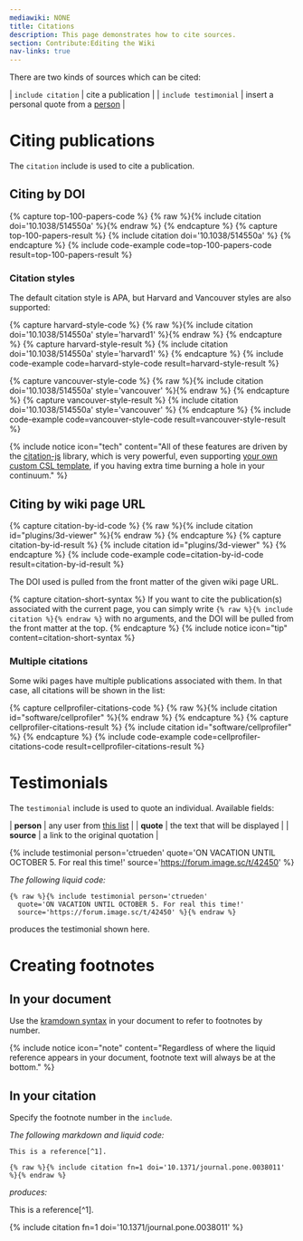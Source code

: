 ```yaml
---
mediawiki: NONE
title: Citations
description: This page demonstrates how to cite sources.
section: Contribute:Editing the Wiki
nav-links: true
---
```


There are two kinds of sources which can be cited:

| `include citation`         | cite a publication                               |
| `include testimonial`      | insert a personal quote from a [person](/people) |

# Citing publications

The `citation` include is used to cite a publication.

## Citing by DOI

{% capture top-100-papers-code %}
{% raw %}{% include citation doi='10.1038/514550a' %}{% endraw %}
{% endcapture %}
{% capture top-100-papers-result %}
{% include citation doi='10.1038/514550a' %}
{% endcapture %}
{% include code-example code=top-100-papers-code result=top-100-papers-result %}

### Citation styles

The default citation style is APA, but Harvard and Vancouver styles are also supported:

{% capture harvard-style-code %}
{% raw %}{% include citation doi='10.1038/514550a' style='harvard1' %}{% endraw %}
{% endcapture %}
{% capture harvard-style-result %}
{% include citation doi='10.1038/514550a' style='harvard1' %}
{% endcapture %}
{% include code-example code=harvard-style-code result=harvard-style-result %}

{% capture vancouver-style-code %}
{% raw %}{% include citation doi='10.1038/514550a' style='vancouver' %}{% endraw %}
{% endcapture %}
{% capture vancouver-style-result %}
{% include citation doi='10.1038/514550a' style='vancouver' %}
{% endcapture %}
{% include code-example code=vancouver-style-code result=vancouver-style-result %}

{% include notice icon="tech" content="All of these features are driven by the
  [citation-js](https://citation.js.org/) library,
  which is very powerful, even supporting
  [your own custom CSL template](https://github.com/citation-js/citation-js/blob/3f3eee0813c7d578a454c34e402fa342d0693cfa/packages/plugin-csl/README.md#templates),
  if you having extra time burning a hole in your continuum." %}

## Citing by wiki page URL 

{% capture citation-by-id-code %}
{% raw %}{% include citation id="plugins/3d-viewer" %}{% endraw %}
{% endcapture %}
{% capture citation-by-id-result %}
{% include citation id="plugins/3d-viewer" %}
{% endcapture %}
{% include code-example code=citation-by-id-code result=citation-by-id-result %}

The DOI used is pulled from the front matter of the given wiki page URL.

{% capture citation-short-syntax %}
If you want to cite the publication(s) associated with the current page, you
can simply write `{% raw %}{% include citation %}{% endraw %}` with no
arguments, and the DOI will be pulled from the front matter at the top.
{% endcapture %}
{% include notice icon="tip" content=citation-short-syntax %}

### Multiple citations

Some wiki pages have multiple publications associated with them.
In that case, all citations will be shown in the list:

{% capture cellprofiler-citations-code %}
{% raw %}{% include citation id="software/cellprofiler" %}{% endraw %}
{% endcapture %}
{% capture cellprofiler-citations-result %}
{% include citation id="software/cellprofiler" %}
{% endcapture %}
{% include code-example code=cellprofiler-citations-code result=cellprofiler-citations-result %}

# Testimonials

The `testimonial` include is used to quote an individual. Available fields:

| **person** | any user from [this list](/people#list-of-contributors) |
| **quote**  | the text that will be displayed                         |
| **source** | a link to the original quotation                        |

{% include testimonial person='ctrueden'
  quote='ON VACATION UNTIL OCTOBER 5. For real this time!'
  source='https://forum.image.sc/t/42450' %}

*The following liquid code:*
```
{% raw %}{% include testimonial person='ctrueden'
  quote='ON VACATION UNTIL OCTOBER 5. For real this time!'
  source='https://forum.image.sc/t/42450' %}{% endraw %}
```
produces the testimonial shown here.

# Creating footnotes

## In your document

Use the
[kramdown syntax](https://kramdown.gettalong.org/quickref.html#footnotes)
in your document to refer to footnotes by number.

{% include notice icon="note" content="Regardless of where the liquid reference
  appears in your document, footnote text will always be at the bottom." %}

## In your citation

Specify the footnote number in the `include`.

*The following markdown and liquid code:*

```
This is a reference[^1].

{% raw %}{% include citation fn=1 doi='10.1371/journal.pone.0038011' %}{% endraw %}
```

*produces:*

This is a reference[^1].

{% include citation fn=1 doi='10.1371/journal.pone.0038011' %}
